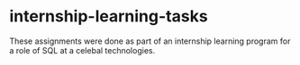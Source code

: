 # internship-learning-tasks

These assignments were done as part of an internship learning program for a role of SQL at a celebal technologies. 
